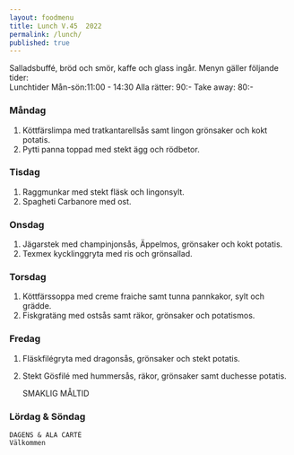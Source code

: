 ```yaml
---
layout: foodmenu
title: Lunch V.45  2022
permalink: /lunch/
published: true
---
```

Salladsbuffé, bröd och smör, kaffe och glass ingår.
Menyn gäller följande tider:  
Lunchtider  Mån-sön:11:00 - 14:30
Alla rätter: 90:- Take away: 80:-
                                
### Måndag
1. Köttfärslimpa med tratkantarellsås samt lingon grönsaker och kokt potatis.
2. Pytti panna toppad med stekt ägg och rödbetor.

### Tisdag
1. Raggmunkar med stekt fläsk och lingonsylt.
2. Spagheti Carbanore med ost.

### Onsdag
1. Jägarstek med champinjonsås, Äppelmos, grönsaker och kokt potatis.
2. Texmex kycklinggryta med ris och grönsallad.

### Torsdag
1. Köttfärssoppa med creme fraiche samt tunna pannkakor, sylt och grädde. 
2. Fiskgratäng med ostsås samt räkor, grönsaker och potatismos.

### Fredag  
1. Fläskfilégryta med dragonsås, grönsaker och stekt potatis.
2. Stekt Gösfilé med hummersås, räkor, grönsaker samt duchesse potatis.
 

     SMAKLIG MÅLTID
  
  ### Lördag & Söndag 
    DAGENS & ALA CARTÈ
    Välkommen
    
       
    

   
    
   
     
